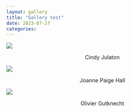 ```yaml
---
layout: gallery
title: "Gallery test"
date: 2023-07-27
categories:
---
```


<style>
p {text-align: center;}

.main-carousel {
    max-width: 800px;
}
</style>

<div class="main-carousel" data-flickity='{ "autoPlay": true, "wrapAround": true, "fade": true, "prevNextButtons": false }'>
  <div class="carousel-cell">
     <img id="img_01" src="/site/assets/img/img_cindyJulaton_present.jpg" onmouseover="mouseON_01()" onmouseout="mouseOFF_01()"/>
     <p>Cindy Julaton</p>
  </div>
  <div class="carousel-cell">
     <img id="img_02" src="/site/assets/img/img_joanneHall_present.jpg" onmouseover="mouseON_02()" onmouseout="mouseOFF_02()"/>
     <p>Joanne Paige Hall</p>
  </div>
  <div class="carousel-cell">
     <img id="img_03" src="/site/assets/img/img_olivierGutknecht_present.jpg" onmouseover="mouseON_03()" onmouseout="mouseOFF_03()"/>
     <p>Olivier Gutknecht</p>
  </div>
</div>

<script>

  var img_01 = document.getElementById("img_01");
  var img_02 = document.getElementById("img_02");
  var img_03 = document.getElementById("img_03");

  function mouseON_01() {
    img_01.src = "/site/assets/img/img_cindyJulaton_present_HOVER.png";
  }

  function mouseON_02() {
    img_02.src = "/site/assets/img/img_joanneHall_present_HOVER.png";
  }

  function mouseON_03() {
    img_03.src = "/site/assets/img/img_olivierGutknecht_present_HOVER.png";
  }

  function mouseOFF_01() {
    img_01.src = "/site/assets/img/img_cindyJulaton_present.jpg";
  }

  function mouseOFF_02() {
    img_02.src = "/site/assets/img/img_joanneHall_present.jpg";
  }

  function mouseOFF_03() {
    img_03.src = "/site/assets/img/img_olivierGutknecht_present.jpg";
  }

</script> 
